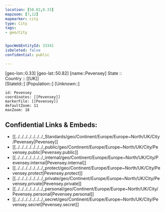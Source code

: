 ```yaml
---
location: [50.82,0.33] 
mapzoom: [7,12] 
mapmarker: city 
type: City
tags:
- geo/City


SpocWebEntityId: 33341
isDeleted: false
confidential: public

---
```

[geo-lon::0.33] 
[geo-lat::50.82] 
[name::Pevensey] 
State ::  
Country :: [[UK]]  
[StateId::] 
[Population::] 
[Unknown::] 


```leaflet
id: Pevensey
coordinates: [[Pevensey]] 
markerFile: [[Pevensey]] 
defaultZoom: 11 
maxZoom: 18
```


## Confidential Links & Embeds: 
- [[../../../../../../../_Standards/geo/Continent/Europe/Europe~North/UK/City/Pevensey|Pevensey]] 
- [[../../../../../../../_public/geo/Continent/Europe/Europe~North/UK/City/Pevensey.public|Pevensey.public]] 
- [[../../../../../../../_internal/geo/Continent/Europe/Europe~North/UK/City/Pevensey.internal|Pevensey.internal]] 
- [[../../../../../../../_protect/geo/Continent/Europe/Europe~North/UK/City/Pevensey.protect|Pevensey.protect]] 
- [[../../../../../../../_private/geo/Continent/Europe/Europe~North/UK/City/Pevensey.private|Pevensey.private]] 
- [[../../../../../../../_personal/geo/Continent/Europe/Europe~North/UK/City/Pevensey.personal|Pevensey.personal]] 
- [[../../../../../../../_secret/geo/Continent/Europe/Europe~North/UK/City/Pevensey.secret|Pevensey.secret]] 
